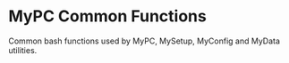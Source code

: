 # MyPC Common Functions

Common bash functions used by MyPC, MySetup, MyConfig and MyData utilities.
